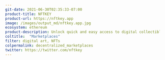 ```yaml
---
git-date: 2021-06-30T02:35:33-07:00
product-title: NFTKEY
product-url: https://nftkey.app
image: /images/output_md/nftkey.app.jpg
ecosystem: ethereum
product-description: Unlock quick and easy access to digital collectibles and explore, buy and sell NFTs from different blockchains and artists
coltitle:  "Marketplaces"
filter: digital art, NFTs
colpermalink: decentralized_marketplaces
twitter: https://twitter.com/nftkey
---
```

